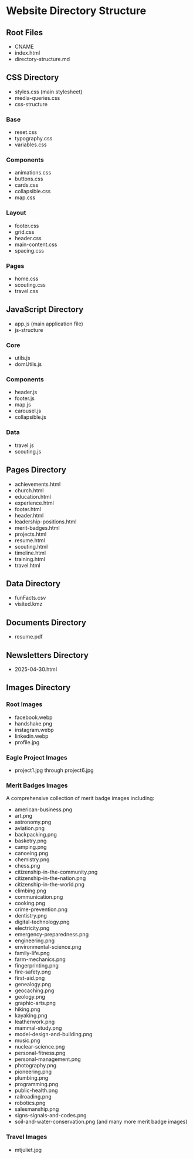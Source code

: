 # Website Directory Structure

## Root Files
- CNAME
- index.html
- directory-structure.md

## CSS Directory
- styles.css (main stylesheet)
- media-queries.css
- css-structure

### Base
- reset.css
- typography.css
- variables.css

### Components
- animations.css
- buttons.css
- cards.css
- collapsible.css
- map.css

### Layout
- footer.css
- grid.css
- header.css
- main-content.css
- spacing.css

### Pages
- home.css
- scouting.css
- travel.css

## JavaScript Directory
- app.js (main application file)
- js-structure

### Core
- utils.js
- domUtils.js

### Components
- header.js
- footer.js
- map.js
- carousel.js
- collapsible.js

### Data
- travel.js
- scouting.js

## Pages Directory
- achievements.html
- church.html
- education.html
- experience.html
- footer.html
- header.html
- leadership-positions.html
- merit-badges.html
- projects.html
- resume.html
- scouting.html
- timeline.html
- training.html
- travel.html

## Data Directory
- funFacts.csv
- visited.kmz

## Documents Directory
- resume.pdf

## Newsletters Directory
- 2025-04-30.html

## Images Directory
### Root Images
- facebook.webp
- handshake.png
- instagram.webp
- linkedin.webp
- profile.jpg

### Eagle Project Images
- project1.jpg through project6.jpg

### Merit Badges Images
A comprehensive collection of merit badge images including:
- american-business.png
- art.png
- astronomy.png
- aviation.png
- backpacking.png
- basketry.png
- camping.png
- canoeing.png
- chemistry.png
- chess.png
- citizenship-in-the-community.png
- citizenship-in-the-nation.png
- citizenship-in-the-world.png
- climbing.png
- communication.png
- cooking.png
- crime-prevention.png
- dentistry.png
- digital-technology.png
- electricity.png
- emergency-preparedness.png
- engineering.png
- environmental-science.png
- family-life.png
- farm-mechanics.png
- fingerprinting.png
- fire-safety.png
- first-aid.png
- genealogy.png
- geocaching.png
- geology.png
- graphic-arts.png
- hiking.png
- kayaking.png
- leatherwork.png
- mammal-study.png
- model-design-and-building.png
- music.png
- nuclear-science.png
- personal-fitness.png
- personal-management.png
- photography.png
- pioneering.png
- plumbing.png
- programming.png
- public-health.png
- railroading.png
- robotics.png
- salesmanship.png
- signs-signals-and-codes.png
- soil-and-water-conservation.png
(and many more merit badge images)

### Travel Images
- mtjuliet.jpg
